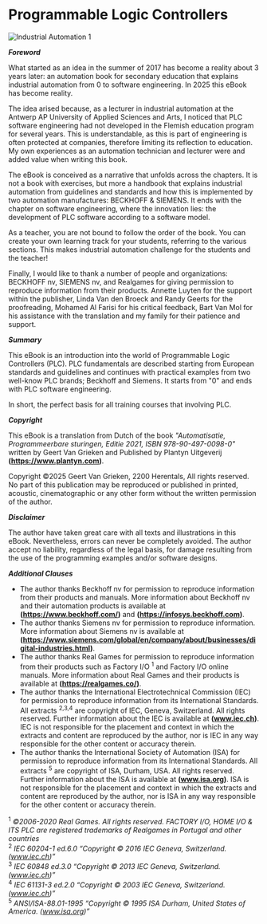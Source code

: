# Programmable Logic Controllers

![Industrial Automation 1](/ebook_front.png "Programmable Logic Controllers")

***Foreword***

What started as an idea in the summer of 2017 has become a reality about 3 years later: an automation book for secondary education that explains industrial automation from 0 to software engineering. In 2025 this eBook has become reality.

The idea arised because, as a lecturer in industrial automation at the Antwerp AP University of Applied Sciences and Arts, I noticed that PLC software engineering had not developed in the Flemish education program for several years. This is understandable, as this is part of engineering is often protected at companies, therefore limiting its reflection to education. My own experiences as an automation technician and lecturer were and added value when writing this book.

The eBook is conceived as a narrative that unfolds across the chapters. It is not a book with exercises, but more a handbook that explains industrial automation from guidelines and standards and how this is implemented by two automation manufactures: BECKHOFF & SIEMENS. It ends with the chapter on software engineering, where the innovation lies: the development of PLC software according to a software model.

As a teacher, you are not bound to follow the order of the book. You can create your own learning track for your students, referring to the various sections. This makes industrial automation challenge for the students and the teacher!

Finally, I would like to thank a number of people and organizations: BECKHOFF nv, SIEMENS nv, and Realgames for giving permission to reproduce information from their products. Annette Luyten for the support within the publisher, Linda Van den Broeck and Randy Geerts for the proofreading, Mohamed Al Farisi for his critical feedback, Bart Van Mol for his assistance with the translation and my family for their patience and support.

***Summary***

This eBook is an introduction into the world of Programmable Logic Controllers (PLC). 
PLC fundamentals are described starting from European standards and guidelines and continues with practical examples from two well-know PLC brands; Beckhoff and Siemens.
It starts from "0" and ends with PLC software engineering.

In short, the perfect basis for all training courses that involving PLC.

***Copyright***

This eBook is a translation from Dutch of the book *"Automatisatie, Programmeerbare sturingen, Editie 2021, ISBN 978-90-497-0098-0"* written by Geert Van Grieken and Published by Plantyn Uitgeverij **(https://www.plantyn.com)**.

Copyright ©2025 Geert Van Grieken, 2200 Herentals, All rights reserved. No part of this publication may be reproduced or published in printed, acoustic, cinematographic or any other form without the written permission of the author.

***Disclaimer***

The author have taken great care with all texts and illustrations in this eBook. Nevertheless, errors can never be completely avoided. 
The author accept no liability, regardless of the legal basis, for damage resulting from the use of the programming examples and/or software designs.

***Additional Clauses***

- The author thanks Beckhoff nv for permission to reproduce information from their products and manuals. More information about Beckhoff nv and their automation products is available at **(https://www.beckhoff.com/)** and **(https://infosys.beckhoff.com)**.
- The author thanks Siemens nv for permission to reproduce information. More information about Siemens nv is available at **(https://www.siemens.com/global/en/company/about/businesses/digital-industries.html)**.
- The author thanks Real Games for permission to reproduce information from their products such as Factory I/O <sup>1</sup> and Factory I/O online manuals. More information about Real Games and their products is available at **(https://realgames.co/)**.
- The author thanks the International Electrotechnical Commission (IEC) for permission to reproduce information from its International Standards. All extracts <sup>2,3,4</sup> are copyright of IEC, Geneva, Switzerland. All rights reserved. Further information about the IEC is available at **(www.iec.ch)**. IEC is not responsible for the placement and context in which the extracts and content are reproduced by the author, nor is IEC in any way responsible for the other content or accuracy therein.
- The author thanks the International Society of Automation (ISA) for permission to reproduce information from its International Standards. All extracts <sup>5</sup> are copyright of ISA, Durham, USA. All rights reserved. Further information about the ISA is available at **(www.isa.org)**. ISA is not responsible for the placement and context in which the extracts and content are reproduced by the author, nor is ISA in any way responsible for the other content or accuracy therein.

<sup>1</sup> *©2006-2020 Real Games. All rights reserved. FACTORY I/O, HOME I/O & ITS PLC are registered trademarks of Realgames in Portugal and other countries* <br>
<sup>2</sup> *IEC 60204-1 ed.6.0  “Copyright © 2016 IEC Geneva, Switzerland. (www.iec.ch)”* <br>
<sup>3</sup> *IEC 60848 ed.3.0  “Copyright © 2013 IEC Geneva, Switzerland. (www.iec.ch)”* <br>
<sup>4</sup> *IEC 61131-3 ed.2.0  “Copyright © 2003 IEC Geneva, Switzerland. (www.iec.ch)”* <br>
<sup>5</sup> *ANSI/ISA-88.01-1995 “Copyright © 1995 ISA Durham, United States of America. (www.isa.org)”*
